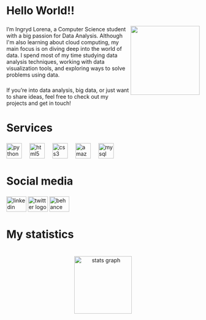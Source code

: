 ###

<h1 align="left">Hello World!!</h1>

###
<img align="right" height="180" src="https://i.pinimg.com/736x/34/10/66/3410660c2a18f42d09a69e3e63e47f39.jpg"  />
<p align="left">I’m Ingryd Lorena, a Computer Science student with a big passion for Data Analysis. Although I'm also learning about cloud computing, my main focus is on diving deep into the world of data. I spend most of my time studying data analysis techniques, working with data visualization tools, and exploring ways to solve problems using data.</p>

###

<p align="left">If you’re into data analysis, big data, or just want to share ideas, feel free to check out my projects and get in touch!</p>

###

<h1 align="left">Services</h1>

###

<div align="left">
  <img src="https://skillicons.dev/icons?i=py" height="40" alt="python logo"  />
  <img width="12" />
  <img src="https://skillicons.dev/icons?i=html" height="40" alt="html5 logo"  />
  <img width="12" />
  <img src="https://skillicons.dev/icons?i=css" height="40" alt="css3 logo"  />
  <img width="12" />
  <img src="https://skillicons.dev/icons?i=aws" height="40" alt="amazonwebservices logo"  />
  <img width="12" />
  <img src="https://skillicons.dev/icons?i=mysql" height="40" alt="mysql logo"  />
</div>

###

<h1 align="left">Social media</h1>

###

<div align="left">
  <img src="https://raw.githubusercontent.com/maurodesouza/profile-readme-generator/master/src/assets/icons/social/linkedin/default.svg" width="52" height="40" alt="linkedin logo"  />
  <img src="https://raw.githubusercontent.com/maurodesouza/profile-readme-generator/master/src/assets/icons/social/twitter/default.svg" width="52" height="40" alt="twitter logo"  />
  <img src="https://raw.githubusercontent.com/maurodesouza/profile-readme-generator/master/src/assets/icons/social/behance/default.svg" width="52" height="40" alt="behance logo"  />
</div>

###

<h1 align="left">My statistics</h1>

###

<br clear="both">

<div align="center">
  <img src="https://github-readme-stats.vercel.app/api?username=ingrydlorena&hide_title=false&hide_rank=false&show_icons=true&include_all_commits=true&count_private=true&disable_animations=false&theme=tokyonight&locale=en&hide_border=false&order=1" height="150" alt="stats graph"  />
</div>

###

